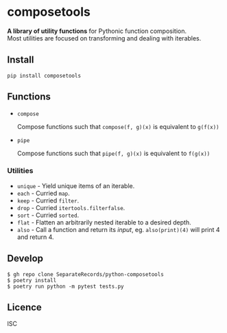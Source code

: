 # composetools

**A library of utility functions** for Pythonic function composition.<br>
Most utilities are focused on transforming and dealing with iterables.

## Install

```console
pip install composetools
```

## Functions

* `compose`

   Compose functions such that `compose(f, g)(x)` is equivalent to `g(f(x))`

* `pipe`

   Compose functions such that `pipe(f, g)(x)` is equivalent to `f(g(x))`

### Utilities

* `unique` - Yield unique items of an iterable.
* `each` - Curried `map`.
* `keep` - Curried `filter`.
* `drop` - Curried `itertools.filterfalse`.
* `sort` - Curried `sorted`.
* `flat` - Flatten an arbitrarily nested iterable to a desired depth.
* `also` - Call a function and return its *input*, eg. `also(print)(4)`
will print 4 and return 4.

## Develop

```console
$ gh repo clone SeparateRecords/python-composetools
$ poetry install
$ poetry run python -m pytest tests.py
```

## Licence

ISC
